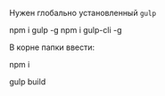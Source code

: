 Нужен глобально установленный `gulp`

npm i gulp -g
npm i gulp-cli -g

В корне папки ввести:

npm i

gulp build


